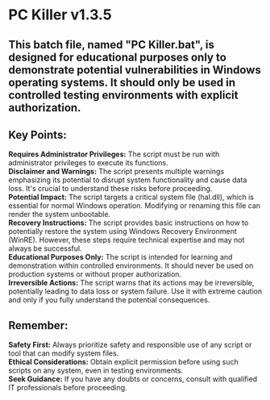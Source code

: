 # PC Killer v1.3.5

## This batch file, named "PC Killer.bat", is designed for educational purposes only to demonstrate potential vulnerabilities in Windows operating systems. It should only be used in controlled testing environments with explicit authorization.

## Key Points:
**Requires Administrator Privileges:** The script must be run with administrator privileges to execute its functions.  
**Disclaimer and Warnings:** The script presents multiple warnings emphasizing its potential to disrupt system functionality and cause data loss. It's crucial to understand these risks before proceeding.  
**Potential Impact:** The script targets a critical system file (hal.dll), which is essential for normal Windows operation. Modifying or renaming this file can render the system unbootable.  
**Recovery Instructions:** The script provides basic instructions on how to potentially restore the system using Windows Recovery Environment (WinRE). However, these steps require technical expertise and may not always be successful.  
**Educational Purposes Only:** The script is intended for learning and demonstration within controlled environments. It should never be used on production systems or without proper authorization.  
**Irreversible Actions:** The script warns that its actions may be irreversible, potentially leading to data loss or system failure. Use it with extreme caution and only if you fully understand the potential consequences.  

## Remember:
**Safety First:** Always prioritize safety and responsible use of any script or tool that can modify system files.  
**Ethical Considerations:** Obtain explicit permission before using such scripts on any system, even in testing environments.  
**Seek Guidance:** If you have any doubts or concerns, consult with qualified IT professionals before proceeding.
